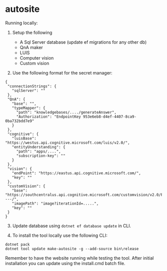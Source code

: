 # autosite

Running locally:

1. Setup the following
    - A Sql Server database (update ef migrations for any other db)
    - QnA maker 
    - LUIS
    - Computer vision 
    - Custom vision
  
 2. Use the following format for the secret manager:
 
 ```
 {
  "connectionStrings": {
    "sqlServer": ""
  },
  "QnA": {
    "base": "",
    "typeMapper": {
      "path": "knowledgebases/..../generateAnswer",
      "Authorization": "EndpointKey 953e6eb8-d4ef-4407-8ca9-0ba732bdd7e9"
    }
  },
  "cognitive": {
    "luisBase": "https://westus.api.cognitive.microsoft.com/luis/v2.0/",
    "entityUnderstanding": {
      "path": "apps/....",
      "subscription-key": ""
    }
  },
  "vision": {
    "endPoint": "https://eastus.api.cognitive.microsoft.com/",
    "key": ""
  },
  "customVision": {
    "base": "https://southcentralus.api.cognitive.microsoft.com/customvision/v2.0/Prediction/----/",
    "imagePath": "image?iterationId=.....",
    "key": ""
  }
}
 ```
 3. Update database using `dotnet ef database update` in CLI. 
 
 4. To install the tool locally use the following CLI:
 ```
 dotnet pack
 dotnet tool update make-autosite -g --add-source bin\release
 ```
 Remember to have the website running while testing the tool.
 After initial installation you can update using the install.cmd batch file. 
